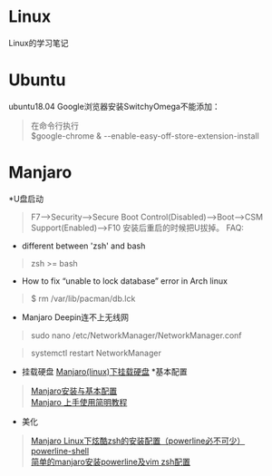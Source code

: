 # Linux
Linux的学习笔记
# Ubuntu
ubuntu18.04 Google浏览器安装SwitchyOmega不能添加：
>在命令行执行  
$google-chrome & --enable-easy-off-store-extension-install

# Manjaro
*U盘启动
>F7-->Security-->Secure Boot Control(Disabled)-->Boot-->CSM Support(Enabled)-->F10
>安装后重启的时候把U拔掉。
FAQ:
* different between 'zsh' and bash
> zsh >= bash
* How to fix “unable to lock database” error in Arch linux
>$ rm /var/lib/pacman/db.lck
* Manjaro Deepin连不上无线网
>sudo nano /etc/NetworkManager/NetworkManager.conf  

>systemctl restart NetworkManager  
* 挂载硬盘
[Manjaro(linux)下挂载硬盘](https://www.jianshu.com/p/0098ee403e77)
*基本配置
>[Manjaro安装与基本配置](https://my.oschina.net/langxSpirit/blog/1647000)   
>[Manjaro 上手使用简明教程](https://wenqixiang.com/manjaro-guide/)
* 美化  
>[Manjaro Linux下炫酷zsh的安装配置（powerline必不可少）](https://www.lulinux.com/archives/1306)  
>[powerline-shell](https://github.com/b-ryan/powerline-shell)  
>[简单的manjaro安装powerline及vim zsh配置](https://blog.csdn.net/z924139546/article/details/79815788)  

